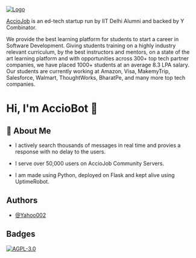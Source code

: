 
[![Logo](https://cdn.discordapp.com/attachments/776703337310847000/1056098855122370570/image.png)](https://acciojob.com/)


[AccioJob](https://acciojob.com/) is an ed-tech startup run by IIT Delhi Alumni and backed by Y Combinator.

We provide the best learning platform for students to start a career in Software Development. Giving students training on a highly industry relevant curriculum, by the best instructors and mentors, on a state of the art learning platform and with opportunities across 300+ top tech partner companies, we have placed 1000+ students at an average 8.3 LPA salary. Our students are currently working at Amazon, Visa, MakemyTrip, Salesforce, Walmart, ThoughtWorks, BharatPe, and many more top tech companies.

# Hi, I'm AccioBot 🦾


## 🚀 About Me

- I actively search thousands of messages in real time and provies a response with no delay to the users.

- I serve over 50,000 users on AccioJob Community Servers.

- I am made using Python, deployed on Flask and kept alive using UptimeRobot.


## Authors

- [@Yahoo002](https://www.github.com/Yahoo002)


## Badges

[![AGPL-3.0](https://img.shields.io/badge/license-AGPL--3.0-blue)](https://shields.io/category/license)
